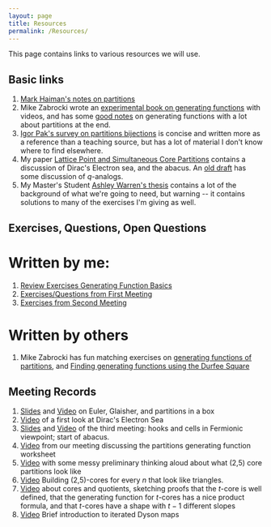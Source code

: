 ```yaml
---
layout: page
title: Resources
permalink: /Resources/
---
```


This page contains links to various resources we will use.

Basic links
---

1. [Mark Haiman's notes on partitions](https://math.berkeley.edu/~mhaiman/math172-spring10/partitions.pdf)
2. Mike Zabrocki wrote an [experimental book on generating functions](http://garsia.math.yorku.ca/~zabrocki/MMM1/) with videos, and has some [good notes](http://garsia.math.yorku.ca/~zabrocki/math4160f19/notes/ch4_generating_functions.pdf) on generating functions with a lot about partitions at the end. 
3. [Igor Pak's survey on partitions bijections](https://www.math.ucla.edu/~pak/papers/psurvey.pdf) is concise and written more as a reference than a teaching source, but has a lot of material I don't know where to find elsewhere.
4. My paper [Lattice Point and Simultaneous Core Partitions](https://arxiv.org/abs/1502.07934) contains a discussion of Dirac's Electron sea, and the abacus.  An [old draft](https://arxiv.org/pdf/1502.07934v1.pdf) has some discussion of $q$-analogs.
5. My Master's Student [Ashley Warren's thesis](/Partitions-Lab/LaTeX/WarrenFinal.pdf) contains a lot of the background of what we're going to need, but warning -- it contains solutions to many of the exercises I'm giving as well.




Exercises, Questions, Open Questions
---

Written by me:
===

1. [Review Exercises Generating Function Basics](/Partitions-Lab/LaTeX/GeneratingFunctionsBasicExercises.pdf)
2. [Exercises/Questions from First Meeting](/Partitions-Lab/LaTeX/Introduction.pdf)
3. [Exercises from Second Meeting](/Partitions-Lab/LaTeX/SecondMeeting.pdf)

Written by others
===
1. Mike Zabrocki has fun matching exercises on [generating functions of partitions](http://garsia.math.yorku.ca/~zabrocki/math4160f19/files/partitionsmatching.pdf), and [Finding generating functions using the Durfee Square](http://garsia.math.yorku.ca/~zabrocki/math4160f19/files/partitionnotmatching.pdf)


Meeting Records
---
1. [Slides](/Partitions-Lab/LaTeX/SecondMeeting.pdf) and [Video](https://eu-lti.bbcollab.com/recording/68fb53850aaa4dbbaf0715e1b0233cff) on Euler, Glaisher, and partitions in a box 
2. [Video](https://eu-lti.bbcollab.com/recording/079b842754b74a07a1e0f6ec9b7b20f6) of a first look at Dirac's Electron Sea
3. [Slides](/Partitions-Lab/LaTeX/ThirdMeeting.pdf) and [Video](https://eu-lti.bbcollab.com/recording/1ec836689655464881395d23344bbc92) of the third meeting: hooks and cells in Fermionic viewpoint; start of abacus.
4. [Video](https://eu-lti.bbcollab.com/recording/ed419f35e89a48699fc93ab1f0a2f253) from our meeting discussing the partitions generating function worksheet
5. [Video](https://eu-lti.bbcollab.com/recording/1360b8c8ca9a4fba81f780fd240fdb3c) with some messy preliminary thinking aloud about what (2,5) core partitions look like
6. [Video](https://eu-lti.bbcollab.com/recording/6d147bb2132c4716ab64d593a1ab50d0) Building (2,5)-cores for every $n$ that look like triangles.
7. [Video](https://eu-lti.bbcollab.com/recording/1c808ae4067447dfb711d401b13477ef) about cores and quotients, sketching proofs that the $t$-core is well defined, that the generating function for $t$-cores has a nice product formula, and that $t$-cores have a shape with $t-1$ different slopes
8. [Video](https://eu-lti.bbcollab.com/recording/5b5d662d95a94609ab4e19661bc2f4d9) Brief introduction to iterated Dyson maps
